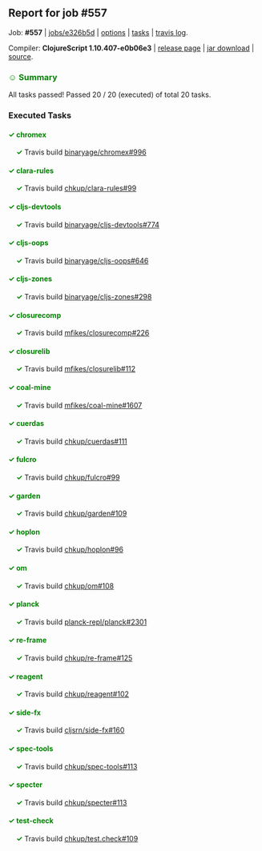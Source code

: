 ## Report for job #557

Job: **#557** | [jobs/e326b5d](https://github.com/cljs-oss/canary/commit/e326b5dffa04be21c930fe96c679f867e6c4cc9f) | [options](options.edn) | [tasks](tasks.edn) | [travis log](https://travis-ci.org/cljs-oss/canary/builds/424511898).

Compiler: **ClojureScript 1.10.407-e0b06e3** | [release page](https://github.com/cljs-oss/canary/releases/tag/r1.10.407-e0b06e3) | [jar download](https://github.com/cljs-oss/canary/releases/download/r1.10.407-e0b06e3/clojurescript-1.10.407-e0b06e3.jar) | [source](https://github.com/mfikes/clojurescript/commit/e0b06e3d1f84503d982c44d769484c6795734ca1).

### <b style='color:green'>☺ Summary</b>

All tasks passed! Passed 20 / 20 (executed) of total 20 tasks.

### Executed Tasks

#### <b style='color:green'>&#x2713; chromex</b>
&nbsp;&nbsp;&nbsp;&nbsp;<b style='color:green'>&#x2713;</b> Travis build [binaryage/chromex#996](https://travis-ci.org/binaryage/chromex/builds/424514013)<br>

#### <b style='color:green'>&#x2713; clara-rules</b>
&nbsp;&nbsp;&nbsp;&nbsp;<b style='color:green'>&#x2713;</b> Travis build [chkup/clara-rules#99](https://travis-ci.org/chkup/clara-rules/builds/424514028)<br>

#### <b style='color:green'>&#x2713; cljs-devtools</b>
&nbsp;&nbsp;&nbsp;&nbsp;<b style='color:green'>&#x2713;</b> Travis build [binaryage/cljs-devtools#774](https://travis-ci.org/binaryage/cljs-devtools/builds/424514038)<br>

#### <b style='color:green'>&#x2713; cljs-oops</b>
&nbsp;&nbsp;&nbsp;&nbsp;<b style='color:green'>&#x2713;</b> Travis build [binaryage/cljs-oops#646](https://travis-ci.org/binaryage/cljs-oops/builds/424514042)<br>

#### <b style='color:green'>&#x2713; cljs-zones</b>
&nbsp;&nbsp;&nbsp;&nbsp;<b style='color:green'>&#x2713;</b> Travis build [binaryage/cljs-zones#298](https://travis-ci.org/binaryage/cljs-zones/builds/424514044)<br>

#### <b style='color:green'>&#x2713; closurecomp</b>
&nbsp;&nbsp;&nbsp;&nbsp;<b style='color:green'>&#x2713;</b> Travis build [mfikes/closurecomp#226](https://travis-ci.org/mfikes/closurecomp/builds/424514058)<br>

#### <b style='color:green'>&#x2713; closurelib</b>
&nbsp;&nbsp;&nbsp;&nbsp;<b style='color:green'>&#x2713;</b> Travis build [mfikes/closurelib#112](https://travis-ci.org/mfikes/closurelib/builds/424514074)<br>

#### <b style='color:green'>&#x2713; coal-mine</b>
&nbsp;&nbsp;&nbsp;&nbsp;<b style='color:green'>&#x2713;</b> Travis build [mfikes/coal-mine#1607](https://travis-ci.org/mfikes/coal-mine/builds/424514076)<br>

#### <b style='color:green'>&#x2713; cuerdas</b>
&nbsp;&nbsp;&nbsp;&nbsp;<b style='color:green'>&#x2713;</b> Travis build [chkup/cuerdas#111](https://travis-ci.org/chkup/cuerdas/builds/424514087)<br>

#### <b style='color:green'>&#x2713; fulcro</b>
&nbsp;&nbsp;&nbsp;&nbsp;<b style='color:green'>&#x2713;</b> Travis build [chkup/fulcro#99](https://travis-ci.org/chkup/fulcro/builds/424514091)<br>

#### <b style='color:green'>&#x2713; garden</b>
&nbsp;&nbsp;&nbsp;&nbsp;<b style='color:green'>&#x2713;</b> Travis build [chkup/garden#109](https://travis-ci.org/chkup/garden/builds/424514095)<br>

#### <b style='color:green'>&#x2713; hoplon</b>
&nbsp;&nbsp;&nbsp;&nbsp;<b style='color:green'>&#x2713;</b> Travis build [chkup/hoplon#96](https://travis-ci.org/chkup/hoplon/builds/424514097)<br>

#### <b style='color:green'>&#x2713; om</b>
&nbsp;&nbsp;&nbsp;&nbsp;<b style='color:green'>&#x2713;</b> Travis build [chkup/om#108](https://travis-ci.org/chkup/om/builds/424514114)<br>

#### <b style='color:green'>&#x2713; planck</b>
&nbsp;&nbsp;&nbsp;&nbsp;<b style='color:green'>&#x2713;</b> Travis build [planck-repl/planck#2301](https://travis-ci.org/planck-repl/planck/builds/424514296)<br>

#### <b style='color:green'>&#x2713; re-frame</b>
&nbsp;&nbsp;&nbsp;&nbsp;<b style='color:green'>&#x2713;</b> Travis build [chkup/re-frame#125](https://travis-ci.org/chkup/re-frame/builds/424514183)<br>

#### <b style='color:green'>&#x2713; reagent</b>
&nbsp;&nbsp;&nbsp;&nbsp;<b style='color:green'>&#x2713;</b> Travis build [chkup/reagent#102](https://travis-ci.org/chkup/reagent/builds/424514234)<br>

#### <b style='color:green'>&#x2713; side-fx</b>
&nbsp;&nbsp;&nbsp;&nbsp;<b style='color:green'>&#x2713;</b> Travis build [cljsrn/side-fx#160](https://travis-ci.org/cljsrn/side-fx/builds/424514135)<br>

#### <b style='color:green'>&#x2713; spec-tools</b>
&nbsp;&nbsp;&nbsp;&nbsp;<b style='color:green'>&#x2713;</b> Travis build [chkup/spec-tools#113](https://travis-ci.org/chkup/spec-tools/builds/424514268)<br>

#### <b style='color:green'>&#x2713; specter</b>
&nbsp;&nbsp;&nbsp;&nbsp;<b style='color:green'>&#x2713;</b> Travis build [chkup/specter#113](https://travis-ci.org/chkup/specter/builds/424514311)<br>

#### <b style='color:green'>&#x2713; test-check</b>
&nbsp;&nbsp;&nbsp;&nbsp;<b style='color:green'>&#x2713;</b> Travis build [chkup/test.check#109](https://travis-ci.org/chkup/test.check/builds/424514335)<br>